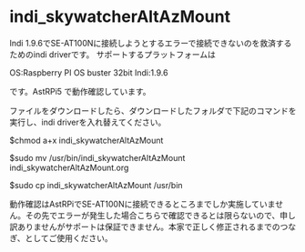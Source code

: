 # indi_skywatcherAltAzMount

Indi 1.9.6でSE-AT100Nに接続しようとするエラーで接続できないのを救済するためのindi driverです。
サポートするプラットフォームは

OS:Raspberry PI OS buster 32bit
Indi:1.9.6

です。AstRPi5 で動作確認しています。

ファイルをダウンロードしたら、ダウンロードしたフォルダで下記のコマンドを実行し、indi driverを入れ替えてください。

$chmod a+x indi_skywatcherAltAzMount

$sudo mv /usr/bin/indi_skywatcherAltAzMount indi_skywatcherAltAzMount.org

$sudo cp indi_skywatcherAltAzMount /usr/bin

動作確認はAstRPiでSE-AT100Nに接続できるところまでしか実施していません。その先でエラーが発生した場合こちらで確認できるとは限らないので、申し訳ありませんがサポートは保証できません。本家で正しく修正されるまでのつなぎ、としてご使用ください。


